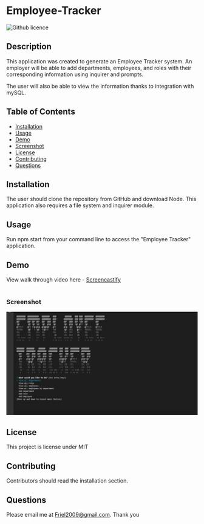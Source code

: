# Employee-Tracker
![Github licence](http://img.shields.io/badge/license-MIT-blue.svg)

## Description 
This application was created to generate an Employee Tracker system.  An employer will be able to add departments, employees, and roles with their corresponding information using inquirer and prompts.

The user will also be able to view the information thanks to integration with mySQL.
 
## Table of Contents
* [Installation](#installation)
* [Usage](#usage)
* [Demo](#demo)
* [Screenshot](#screenshot)
* [License](#license)
* [Contributing](#contributing)
* [Questions](#questions)

## Installation 
The user should clone the repository from GitHub and download Node. This application also requires a file system and inquirer module. 

## Usage 
Run npm start from your command line to access the "Employee Tracker" application.

## Demo
View walk through video here - [Screencastify]()<br>
<br>

### Screenshot
<img src="./assets/images/capture.png">

## License 
This project is license under MIT

## Contributing 
Contributors should read the installation section. 

## Questions
Please email me at Friel2009@gmail.com.  Thank you
